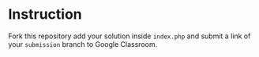 # Instruction

Fork this repository add your solution inside `index.php` and submit a link of your `submission` branch to Google Classroom.
